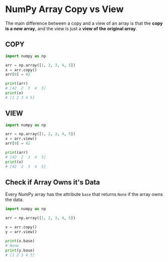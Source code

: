 # NumPy Array Copy vs View

The main difference between a copy and a view of an array is that the **copy is a new array**, and the view is just a **view of the original array**.


## COPY

```py
import numpy as np

arr = np.array([1, 2, 3, 4, 5])
x = arr.copy()
arr[0] = 42

print(arr)
# [42  2  3  4  5]
print(x)
# [1 2 3 4 5]
```


## VIEW

```py
import numpy as np

arr = np.array([1, 2, 3, 4, 5])
x = arr.view()
arr[0] = 42

print(arr)
# [42  2  3  4  5]
print(x)
# [42  2  3  4  5]
```


## Check if Array Owns it's Data

Every NumPy array has the attribute `base` that returns `None` if the array owns the data.

```py
import numpy as np

arr = np.array([1, 2, 3, 4, 5])

x = arr.copy()
y = arr.view()

print(x.base)
# None
print(y.base)
# [1 2 3 4 5]
```
